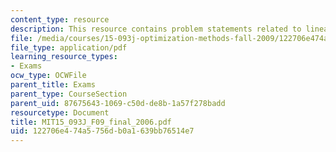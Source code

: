 ```yaml
---
content_type: resource
description: This resource contains problem statements related to linear programming.
file: /media/courses/15-093j-optimization-methods-fall-2009/122706e474a5756db0a1639bb76514e7_MIT15_093J_F09_final_2006.pdf
file_type: application/pdf
learning_resource_types:
- Exams
ocw_type: OCWFile
parent_title: Exams
parent_type: CourseSection
parent_uid: 87675643-1069-c50d-de8b-1a57f278badd
resourcetype: Document
title: MIT15_093J_F09_final_2006.pdf
uid: 122706e4-74a5-756d-b0a1-639bb76514e7
---
```

